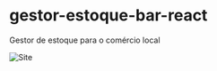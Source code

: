 # gestor-estoque-bar-react
Gestor de estoque para o comércio local

![Site](https://github.com/Yagoks5/gestor-estoque-bar-react/assets/113360810/49a00b5e-3bca-4293-adf1-7fb62a0c3ece)
